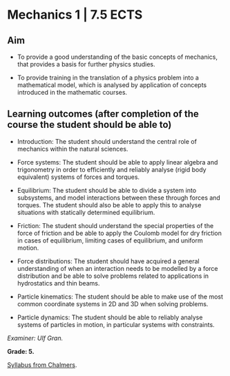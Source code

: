 # Mechanics 1 | 7.5 ECTS

## Aim

- To provide a good understanding of the basic concepts of mechanics, that provides a basis for further physics studies.

- To provide training in the translation of a physics problem into a mathematical model, which is analysed by application of concepts introduced in the mathematic courses.

## Learning outcomes (after completion of the course the student should be able to)

- Introduction: The student should understand the central role of mechanics within the natural sciences.

- Force systems: The student should be able to apply linear algebra and trigonometry in order to efficiently and reliably analyse (rigid body equivalent) systems of forces and torques.

- Equilibrium: The student should be able to divide a system into subsystems, and model interactions between these through forces and torques. The student should also be able to apply this to analyse situations with statically determined equilibrium.

- Friction: The student should understand the special properties of the force of friction and be able to apply the Coulomb model for dry friction in cases of equilibrium, limiting cases of equilibrium, and uniform motion.

- Force distributions: The student should have acquired a general understanding of when an interaction needs to be modelled by a force distribution and be able to solve problems related to applications in hydrostatics and thin beams.

- Particle kinematics: The student should be able to make use of the most common coordinate systems in 2D and 3D when solving problems.

- Particle dynamics: The student should be able to reliably analyse systems of particles in motion, in particular systems with constraints.

*Examiner: Ulf Gran.*

**Grade: 5.**

[Syllabus from Chalmers](https://www.chalmers.se/en/education/your-studies/find-course-and-programme-syllabi/course-syllabus/FFM516/?acYear=2020%2F2021).
